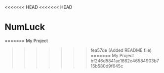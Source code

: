 <<<<<<< HEAD
<<<<<<< HEAD
# NumLuck
=======
My Project
>>>>>>> fea57de (Added README file)
=======
My Project
>>>>>>> bf246d5841ac1662c46584903b715b580d9f645c

